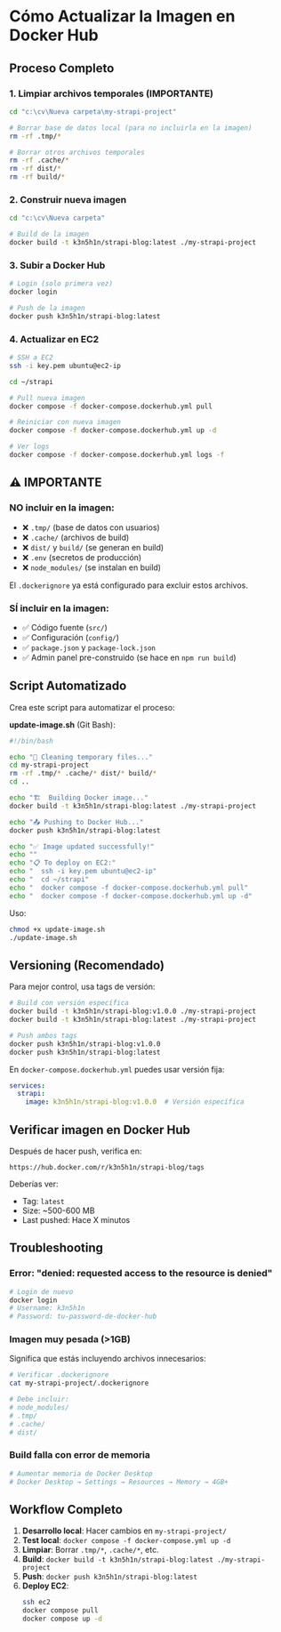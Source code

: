 # Cómo Actualizar la Imagen en Docker Hub

## Proceso Completo

### 1. Limpiar archivos temporales (IMPORTANTE)

```bash
cd "c:\cv\Nueva carpeta\my-strapi-project"

# Borrar base de datos local (para no incluirla en la imagen)
rm -rf .tmp/*

# Borrar otros archivos temporales
rm -rf .cache/*
rm -rf dist/*
rm -rf build/*
```

### 2. Construir nueva imagen

```bash
cd "c:\cv\Nueva carpeta"

# Build de la imagen
docker build -t k3n5h1n/strapi-blog:latest ./my-strapi-project
```

### 3. Subir a Docker Hub

```bash
# Login (solo primera vez)
docker login

# Push de la imagen
docker push k3n5h1n/strapi-blog:latest
```

### 4. Actualizar en EC2

```bash
# SSH a EC2
ssh -i key.pem ubuntu@ec2-ip

cd ~/strapi

# Pull nueva imagen
docker compose -f docker-compose.dockerhub.yml pull

# Reiniciar con nueva imagen
docker compose -f docker-compose.dockerhub.yml up -d

# Ver logs
docker compose -f docker-compose.dockerhub.yml logs -f
```

## ⚠️ IMPORTANTE

### NO incluir en la imagen:

- ❌ `.tmp/` (base de datos con usuarios)
- ❌ `.cache/` (archivos de build)
- ❌ `dist/` y `build/` (se generan en build)
- ❌ `.env` (secretos de producción)
- ❌ `node_modules/` (se instalan en build)

El `.dockerignore` ya está configurado para excluir estos archivos.

### SÍ incluir en la imagen:

- ✅ Código fuente (`src/`)
- ✅ Configuración (`config/`)
- ✅ `package.json` y `package-lock.json`
- ✅ Admin panel pre-construido (se hace en `npm run build`)

## Script Automatizado

Crea este script para automatizar el proceso:

**update-image.sh** (Git Bash):

```bash
#!/bin/bash

echo "🧹 Cleaning temporary files..."
cd my-strapi-project
rm -rf .tmp/* .cache/* dist/* build/*
cd ..

echo "🏗️  Building Docker image..."
docker build -t k3n5h1n/strapi-blog:latest ./my-strapi-project

echo "📤 Pushing to Docker Hub..."
docker push k3n5h1n/strapi-blog:latest

echo "✅ Image updated successfully!"
echo ""
echo "📋 To deploy on EC2:"
echo "  ssh -i key.pem ubuntu@ec2-ip"
echo "  cd ~/strapi"
echo "  docker compose -f docker-compose.dockerhub.yml pull"
echo "  docker compose -f docker-compose.dockerhub.yml up -d"
```

Uso:
```bash
chmod +x update-image.sh
./update-image.sh
```

## Versioning (Recomendado)

Para mejor control, usa tags de versión:

```bash
# Build con versión específica
docker build -t k3n5h1n/strapi-blog:v1.0.0 ./my-strapi-project
docker build -t k3n5h1n/strapi-blog:latest ./my-strapi-project

# Push ambos tags
docker push k3n5h1n/strapi-blog:v1.0.0
docker push k3n5h1n/strapi-blog:latest
```

En `docker-compose.dockerhub.yml` puedes usar versión fija:
```yaml
services:
  strapi:
    image: k3n5h1n/strapi-blog:v1.0.0  # Versión específica
```

## Verificar imagen en Docker Hub

Después de hacer push, verifica en:
```
https://hub.docker.com/r/k3n5h1n/strapi-blog/tags
```

Deberías ver:
- Tag: `latest`
- Size: ~500-600 MB
- Last pushed: Hace X minutos

## Troubleshooting

### Error: "denied: requested access to the resource is denied"

```bash
# Login de nuevo
docker login
# Username: k3n5h1n
# Password: tu-password-de-docker-hub
```

### Imagen muy pesada (>1GB)

Significa que estás incluyendo archivos innecesarios:

```bash
# Verificar .dockerignore
cat my-strapi-project/.dockerignore

# Debe incluir:
# node_modules/
# .tmp/
# .cache/
# dist/
```

### Build falla con error de memoria

```bash
# Aumentar memoria de Docker Desktop
# Docker Desktop → Settings → Resources → Memory → 4GB+
```

## Workflow Completo

1. **Desarrollo local**: Hacer cambios en `my-strapi-project/`
2. **Test local**: `docker compose -f docker-compose.yml up -d`
3. **Limpiar**: Borrar `.tmp/*`, `.cache/*`, etc.
4. **Build**: `docker build -t k3n5h1n/strapi-blog:latest ./my-strapi-project`
5. **Push**: `docker push k3n5h1n/strapi-blog:latest`
6. **Deploy EC2**:
   ```bash
   ssh ec2
   docker compose pull
   docker compose up -d
   ```
